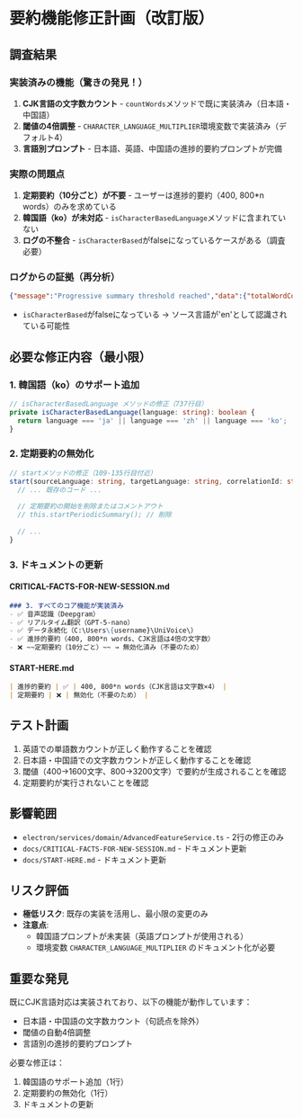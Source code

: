 # 要約機能修正計画（改訂版）

## 調査結果

### 実装済みの機能（驚きの発見！）
1. **CJK言語の文字数カウント** - `countWords`メソッドで既に実装済み（日本語・中国語）
2. **閾値の4倍調整** - `CHARACTER_LANGUAGE_MULTIPLIER`環境変数で実装済み（デフォルト4）
3. **言語別プロンプト** - 日本語、英語、中国語の進捗的要約プロンプトが完備

### 実際の問題点
1. **定期要約（10分ごと）が不要** - ユーザーは進捗的要約（400, 800*n words）のみを求めている
2. **韓国語（ko）が未対応** - `isCharacterBasedLanguage`メソッドに含まれていない
3. **ログの不整合** - `isCharacterBased`がfalseになっているケースがある（調査必要）

### ログからの証拠（再分析）
```json
{"message":"Progressive summary threshold reached","data":{"totalWordCount":1609,"isCharacterBased":false}}
```
- `isCharacterBased`がfalseになっている → ソース言語が'en'として認識されている可能性

## 必要な修正内容（最小限）

### 1. 韓国語（ko）のサポート追加

```typescript
// isCharacterBasedLanguage メソッドの修正（737行目）
private isCharacterBasedLanguage(language: string): boolean {
  return language === 'ja' || language === 'zh' || language === 'ko';  // 'ko'を追加
}
```

### 2. 定期要約の無効化

```typescript
// startメソッドの修正（109-135行目付近）
start(sourceLanguage: string, targetLanguage: string, correlationId: string): void {
  // ... 既存のコード ...
  
  // 定期要約の開始を削除またはコメントアウト
  // this.startPeriodicSummary(); // 削除
  
  // ...
}
```

### 3. ドキュメントの更新

#### CRITICAL-FACTS-FOR-NEW-SESSION.md
```markdown
### 3. すべてのコア機能が実装済み
- ✅ 音声認識（Deepgram）
- ✅ リアルタイム翻訳（GPT-5-nano）
- ✅ データ永続化（C:\Users\{username}\UniVoice\）
- ✅ 進捗的要約（400, 800*n words、CJK言語は4倍の文字数）
- ❌ ~~定期要約（10分ごと）~~ → 無効化済み（不要のため）
```

#### START-HERE.md
```markdown
| 進捗的要約 | ✅ | 400, 800*n words（CJK言語は文字数×4） |
| 定期要約 | ❌ | 無効化（不要のため） |
```

## テスト計画

1. 英語での単語数カウントが正しく動作することを確認
2. 日本語・中国語での文字数カウントが正しく動作することを確認
3. 閾値（400→1600文字、800→3200文字）で要約が生成されることを確認
4. 定期要約が実行されないことを確認

## 影響範囲

- `electron/services/domain/AdvancedFeatureService.ts` - 2行の修正のみ
- `docs/CRITICAL-FACTS-FOR-NEW-SESSION.md` - ドキュメント更新
- `docs/START-HERE.md` - ドキュメント更新

## リスク評価

- **極低リスク**: 既存の実装を活用し、最小限の変更のみ
- **注意点**: 
  - 韓国語プロンプトが未実装（英語プロンプトが使用される）
  - 環境変数 `CHARACTER_LANGUAGE_MULTIPLIER` のドキュメント化が必要

## 重要な発見

既にCJK言語対応は実装されており、以下の機能が動作しています：
- 日本語・中国語の文字数カウント（句読点を除外）
- 閾値の自動4倍調整
- 言語別の進捗的要約プロンプト

必要な修正は：
1. 韓国語のサポート追加（1行）
2. 定期要約の無効化（1行）
3. ドキュメントの更新